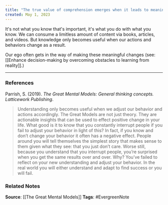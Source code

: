 ```yaml
---
title: "The true value of comprehension emerges when it leads to meaningful changes in our actions and behavior"
created: May 1, 2023
---
```


It's not what you know that's important, it's what you do with what you know. We can consume a limitless amount of content via books, articles, and videos. But knowledge only becomes useful when our actions and behaviors change as a result. 

Our ego often gets in the way of making these meaningful changes (see: [[Enhance decision-making by overcoming obstacles to learning from reality]].)

---
### References

Parrish, S. (2019). _The Great Mental Models: General thinking concepts. Latticework Publishing_.

> Understanding only becomes useful when we adjust our behavior and actions accordingly. The Great Models are not just theory. They are actionable insights that can be used to effect positive change in your life. What good is it to know that you constantly interrupt people if you fail to adjust your behavior in light of this? In fact, if you know and don’t change your behavior it often has a negative effect. People around you will tell themselves the simplest story that makes sense to them given what they see: that you just don’t care. Worse still, because you understand that you interrupt people, you’re surprised when you get the same results over and over. Why? You’ve failed to reflect on your new understanding and adjust your behavior. In the real world you will either understand and adapt to find success or you will fail.


### Related Notes
**Source**: [[The Great Mental Models]]
**Tags**: #EvergreenNote

